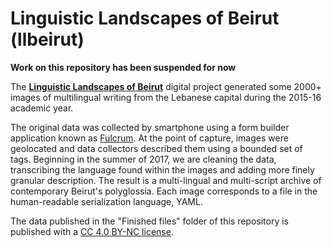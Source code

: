# Linguistic Landscapes of Beirut (llbeirut)

**Work on this repository has been suspended for now**

The [__Linguistic Landscapes of Beirut__](http://llbeirut.org) digital project generated some 2000+ images of multilingual writing from the Lebanese capital during the 2015-16 academic year.

The original data was collected by smartphone using a form builder application known as [Fulcrum](http://Fulcrumapp.com).  At the point of capture, images were geolocated and data collectors described them using a bounded set of tags. Beginning in the summer of 2017, we are cleaning the data, transcribing the language found within the images and adding more finely granular description. The result is a multi-lingual and multi-script archive of contemporary Beirut's polyglossia.  Each image corresponds to a file in the human-readable serialization language, YAML.

The data published in the "Finished files" folder of this repository is published with a [CC 4.0 BY-NC license](https://creativecommons.org/licenses/by-nc/4.0/).  
